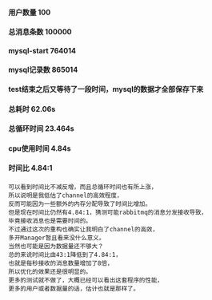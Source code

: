#### 用户数量 100
#### 总消息条数 100000

#### mysql-start 764014
#### mysql记录数 865014
**test结束之后又等待了一段时间，mysql的数据才全部保存下来**

#### 总耗时 62.06s
#### 总循环时间 23.464s
#### cpu使用时间 4.84s
#### 时间比 4.84:1

```
可以看到时间比不减反增，而且总循环时间也有所上涨，
所以说明是我低估了channel的高效程度，
反而可能因为一些额外的内存分配导致了时间比增加。
但是现在时间比仍然有4.84:1，猜测可能rabbitmq的消息分发接收导致，
毕竟接收消息也是需要时间的。
不过通过这次的重构也确实让我明白了channel的高效，
多开Manager暂且看来没什么意义。
当然也可能是因为数据量还不够大？
总的来说时间比由43:1降低到了4.84:1，
也就是每秒接收的消息数量增加了8倍，
所以优化的效果还是很明显的。
更多的测试就不做了，大概已经可以看出这套程序的性能，
更多的用户或者数据量的话，估计也就是那样了。
```